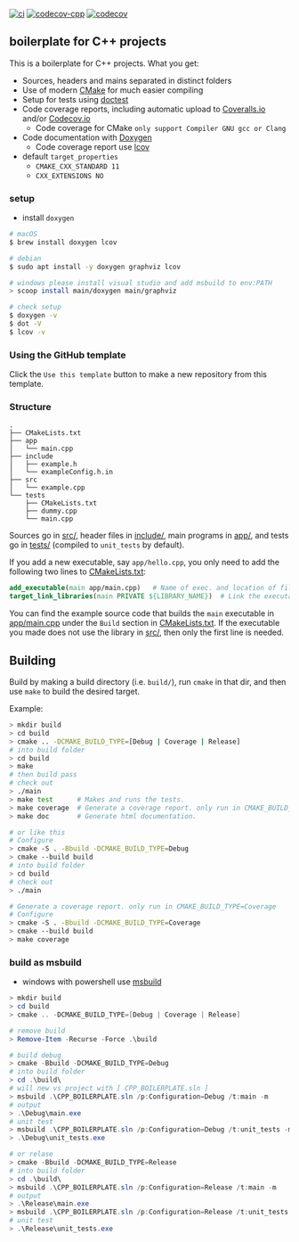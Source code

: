 [![ci](https://github.com/bridgewwater/template-cpp-project/actions/workflows/ci.yml/badge.svg?branch=main)](https://github.com/bridgewwater/template-cpp-project/actions/workflows/ci.yml)
[![codecov-cpp](https://github.com/bridgewwater/template-cpp-project/actions/workflows/codecov-cpp.yml/badge.svg?branch=main)](https://github.com/bridgewwater/template-cpp-project/actions/workflows/codecov-cpp.yml)
[![codecov](https://codecov.io/gh/bridgewwater/template-cpp-project/branch/main/graph/badge.svg)](https://codecov.io/gh/bridgewwater/template-cpp-project)

## boilerplate for C++ projects

This is a boilerplate for C++ projects. What you get:

- Sources, headers and mains separated in distinct folders
- Use of modern [CMake](https://cmake.org/) for much easier compiling
- Setup for tests using [doctest](https://github.com/onqtam/doctest)
- Code coverage reports, including automatic upload to [Coveralls.io](https://coveralls.io/) and/or [Codecov.io](https://codecov.io)
  - Code coverage for CMake `only support Compiler GNU gcc or Clang`
- Code documentation with [Doxygen](http://www.stack.nl/~dimitri/doxygen/)
  - Code coverage report use [lcov](https://github.com/linux-test-project/lcov)
- default `target_properties`
  - `CMAKE_CXX_STANDARD 11`
  - `CXX_EXTENSIONS NO`

### setup

- install `doxygen`

```bash
# macOS
$ brew install doxygen lcov

# debian
$ sudo apt install -y doxygen graphviz lcov

# windows please install visual studio and add msbuild to env:PATH
> scoop install main/doxygen main/graphviz

# check setup
$ doxygen -v
$ dot -V
$ lcov -v
```

### Using the GitHub template

Click the `Use this template` button to make a new repository from this template.

### Structure

``` text
.
├── CMakeLists.txt
├── app
│   └── main.cpp
├── include
│   ├── example.h
│   └── exampleConfig.h.in
├── src
│   └── example.cpp
└── tests
    ├── CMakeLists.txt
    ├── dummy.cpp
    └── main.cpp

```

Sources go in [src/](src/), header files in [include/](include/), main programs in [app/](app), and
tests go in [tests/](tests/) (compiled to `unit_tests` by default).

If you add a new executable, say `app/hello.cpp`, you only need to add the following two lines to [CMakeLists.txt](CMakeLists.txt):

``` cmake
add_executable(main app/main.cpp)   # Name of exec. and location of file.
target_link_libraries(main PRIVATE ${LIBRARY_NAME})  # Link the executable to lib built from src/*.cpp (if it uses it).
```

You can find the example source code that builds the `main` executable in [app/main.cpp](app/main.cpp) under the `Build` section in [CMakeLists.txt](CMakeLists.txt).
If the executable you made does not use the library in [src/](src), then only the first line is needed.

## Building

Build by making a build directory (i.e. `build/`), run `cmake` in that dir, and then use `make` to build the desired target.

Example:

``` bash
> mkdir build
> cd build
> cmake .. -DCMAKE_BUILD_TYPE=[Debug | Coverage | Release]
# into build folder
> cd build
> make
# then build pass
# check out
> ./main
> make test      # Makes and runs the tests.
> make coverage  # Generate a coverage report. only run in CMAKE_BUILD_TYPE=Coverage
> make doc       # Generate html documentation.

# or like this
# Configure
> cmake -S . -Bbuild -DCMAKE_BUILD_TYPE=Debug
> cmake --build build
# into build folder
> cd build
# check out
> ./main

# Generate a coverage report. only run in CMAKE_BUILD_TYPE=Coverage
# Configure
> cmake -S . -Bbuild -DCMAKE_BUILD_TYPE=Coverage
> cmake --build build
> make coverage
```

### build as msbuild

- windows with powershell use [msbuild](https://learn.microsoft.com/cpp/build/msbuild-visual-cpp)

```ps1
> mkdir build
> cd build
> cmake .. -DCMAKE_BUILD_TYPE=[Debug | Coverage | Release]

# remove build
> Remove-Item -Recurse -Force .\build

# build debug
> cmake -Bbuild -DCMAKE_BUILD_TYPE=Debug
# into build folder
> cd .\build\
# will new vs project with [ CPP_BOILERPLATE.sln ]
> msbuild .\CPP_BOILERPLATE.sln /p:Configuration=Debug /t:main -m
# output
> .\Debug\main.exe
# unit test
> msbuild .\CPP_BOILERPLATE.sln /p:Configuration=Debug /t:unit_tests -m
> .\Debug\unit_tests.exe

# or relase
> cmake -Bbuild -DCMAKE_BUILD_TYPE=Release
# into build folder
> cd .\build\
> msbuild .\CPP_BOILERPLATE.sln /p:Configuration=Release /t:main -m
# output
> .\Release\main.exe
> msbuild .\CPP_BOILERPLATE.sln /p:Configuration=Release /t:unit_tests -m
# unit test
> .\Release\unit_tests.exe
```